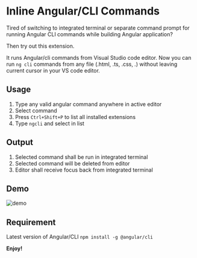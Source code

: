 # Inline Angular/CLI Commands

Tired of switching to integrated terminal or separate command prompt for running Angular CLI commands while building Angular application?

Then try out this extension.

It runs Angular/cli commands from Visual Studio code editor. Now you can run `ng cli` commands from any file (.html, .ts, .css, *.*) without leaving current cursor in your VS code editor.

## Usage

1. Type any valid angular command anywhere in active editor
2. Select command
3. Press `Ctrl+Shift+P` to list all installed extensions
4. Type `ngcli` and select in list

## Output

1. Selected command shall be run in integrated terminal
2. Selected command will be deleted from editor
3. Editor shall receive focus back from integrated terminal

## Demo

![demo](https://user-images.githubusercontent.com/4145169/43944473-a7678548-9c9c-11e8-8bc7-d966e762113d.gif)

## Requirement

Latest version of Angular/CLI
`npm install -g @angular/cli`

**Enjoy!**
